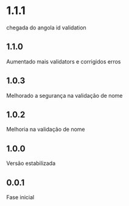 # 1.1.1

chegada do angola id validation 

## 1.1.0

Aumentado mais validators e corrigidos erros

## 1.0.3

Melhorado a segurança na validação de nome

## 1.0.2

Melhoria na validação de nome

## 1.0.0

Versão estabilizada

## 0.0.1

Fase inicial
